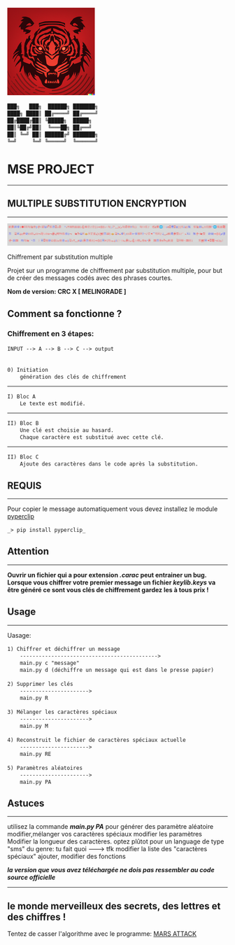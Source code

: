 ![image du projet](exemple/logo.png)


	███╗   ███╗  ██████╗ ███████╗
	████╗ ████║ ██╔════╝ ██╔════╝
	██╔████╔██║ ╚█████╗  █████╗
	██║╚██╔╝██║  ╚═══██╗ ██╔══╝
	██║ ╚═╝ ██║ ██████╔╝ ███████╗
	╚═╝     ╚═╝ ╚═════╝  ╚══════╝


# MSE PROJECT
-------------------------------------

## MULTIPLE SUBSTITUTION ENCRYPTION
-------------------------------------
![cover](exemple/cover.jpg)


Chiffrement par substitution multiple

Projet sur un programme de chiffrement par substitution multiple,
pour but de créer des messages codés avec des phrases courtes.

**Nom de version: CRC X [ MELINGRADE ]**

## Comment sa fonctionne ?

### Chiffrement en 3 étapes:

    INPUT --> A --> B --> C --> output
    
    
    0) Initiation
        génération des clés de chiffrement
--------------------------------------------------------------------------
	
    I) Bloc A
        Le texte est modifié.
--------------------------------------------------------------------------
    II) Bloc B
        Une clé est choisie au hasard.
        Chaque caractère est substitué avec cette clé.
--------------------------------------------------------------------------
    II) Bloc C
        Ajoute des caractères dans le code après la substitution.



## REQUIS
-------------------------------------
Pour copier le message automatiquement vous devez installez le module [pyperclip](https://pypi.org/project/pyperclip/)

	_> pip install pyperclip_


## Attention
-----------------------------------
**Ouvrir un fichier qui a pour extension _.carac_ peut entrainer un bug.**
**Lorsque vous chiffrer votre premier message un fichier _keylib.keys_ va être généré ce sont vous clés de chiffrement gardez les à tous prix !**


## Usage
---------------------------
Uasage:
	
	1) Chiffrer et déchiffrer un message
		-------------------------------------------->
		main.py c "message"
		main.py d (déchiffre un message qui est dans le presse papier)

	2) Supprimer les clés
		---------------------->
		main.py R
		
	3) Mélanger les caractères spéciaux
		---------------------->
		main.py M
	
	4) Reconstruit le fichier de caractères spéciaux actuelle
		---------------------->
		main.py RE
	
	5) Paramètres aléatoires
		---------------------->
		main.py PA


## Astuces
-------------------------------------------------------------------
utilisez la commande **_main.py PA_** pour générer des paramètre aléatoire
modifier,mélanger vos caractères spéciaux
modifier les paramètres
Modifier la longueur des caractères.
optez plûtot pour un language de type "sms" du genre: tu fait quoi  ---> tfk
modifier la liste des "caractères spéciaux"
ajouter, modifier des fonctions

**_la version que vous avez téléchargée ne dois pas ressembler au code source officielle_**

-----------------------------------
le monde merveilleux des secrets, des lettres et des
chiffres !
---------------------------------------

Tentez de casser l'algorithme avec le programme: [MARS ATTACK](https://discord.gg/E6qJmmKaEW)

